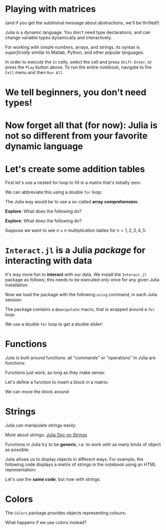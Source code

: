 
# Playing with matrices
(and if you get the subliminal message about abstractions, we'll be thrilled!)

Julia is a dynamic language.  You don't need type declarations, and can change variable types dynamically and interactively.

For working with simple numbers, arrays, and strings, its syntax is *superficially* similar to Matlab, Python, and other popular languages.

In order to execute the `In` cells, select the cell and press `Shift-Enter`, or press the `Play` button above. To run the entire notebook, navigate to the `Cell` menu and then `Run All`.

# We tell beginners, you don't need types!

# Now forget all that (for now): Julia is not so different from your favorite dynamic language

# Let's create some addition tables

First let's use a nested for loop to fill in a matrix that's initially zero:

We can abbreviate this using a double `for` loop:

The Julia way would be to use a so-called **array comprehension**:

**Explore**: What does the following do? 

**Explore**: What does the following do? 

Suppose we want to see $n \times n$ multiplication tables for $n=1,2,3,4,5$:

# `Interact.jl` is a Julia *package* for interacting with data

It's way more fun to **interact** with our data.
We install the `Interact.jl` package as follows; this needs to be executed only once for any given Julia installation:

Now we load the package with the following `using` command, in each Julia session:

The package contains a `@manipulate` macro, that is wrapped around a `for` loop:

We use a double `for` loop to get a double slider!

# Functions

Julia is built around functions: all "commands" or "operations" in Julia are functions:

Functions just work, as long as they make sense:

Let's define a function to insert a block in a matrix:

We can move the block around:

# Strings

Julia can manipulate strings easily:

More about strings: <a href="http://docs.julialang.org/en/stable/manual/strings/"> Julia Doc on Strings </a>

Functions in Julia try to be **generic**, i.e. to work with as many kinds of object as possible:

Julia allows us to display objects in different ways. For example, the following code displays a matrix of strings
in the notebook using an HTML representation:

Let's use the **same code**, but now with strings:

# Colors

The `Colors` package provides objects representing colours:

What happens if we use colors instead?
